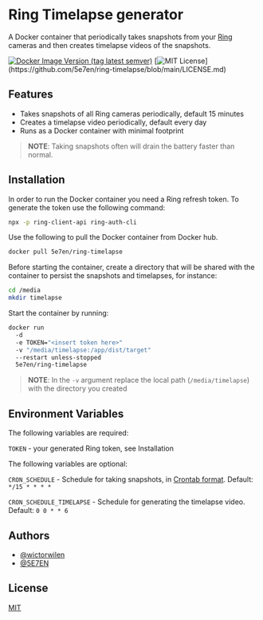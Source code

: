 # Ring Timelapse generator

A Docker container that periodically takes snapshots from your [Ring](https://www.ring.com) cameras and then creates timelapse videos of the snapshots.

[![Docker Image Version (tag latest semver)](https://img.shields.io/docker/v/5e7en/ring-timelapse/latest)](https://hub.docker.com/repository/docker/5e7en/ring-timelapse)
[![MIT License](https://img.shields.io/apm/l/atomic-design-ui.svg?)](https://github.com/5e7en/ring-timelapse/blob/main/LICENSE.md)

## Features

-   Takes snapshots of all Ring cameras periodically, default 15 minutes
-   Creates a timelapse video periodically, default every day
-   Runs as a Docker container with minimal footprint

> **NOTE**: Taking snapshots often will drain the battery faster than normal.

## Installation

In order to run the Docker container you need a Ring refresh token.
To generate the token use the following command:

```bash
npx -p ring-client-api ring-auth-cli
```

Use the following to pull the Docker container from Docker hub.

```bash
docker pull 5e7en/ring-timelapse
```

Before starting the container, create a directory that will be shared with the
container to persist the snapshots and timelapses, for instance:

```bash
cd /media
mkdir timelapse
```

Start the container by running:

```bash
docker run
  -d
  -e TOKEN="<insert token here>"
  -v "/media/timelapse:/app/dist/target"
  --restart unless-stopped
  5e7en/ring-timelapse
```

> **NOTE**: In the `-v` argument replace the local path (`/media/timelapse`) with the directory you created

## Environment Variables

The following variables are required:

`TOKEN` - your generated Ring token, see Installation

The following variables are optional:

`CRON_SCHEDULE` - Schedule for taking snapshots, in [Crontab format](https://linuxhandbook.com/crontab/). Default: `*/15 * * * *`

`CRON_SCHEDULE_TIMELAPSE` - Schedule for generating the timelapse video. Default: `0 0 * * 6`

## Authors

-   [@wictorwilen](https://www.github.com/wictorwilen)
-   [@5E7EN](https://www.github.com/5e7en)

## License

[MIT](https://choosealicense.com/licenses/mit/)
